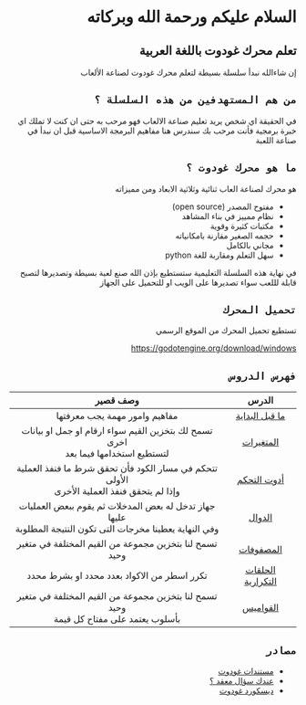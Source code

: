<div dir = rtl>

# السلام عليكم ورحمة الله وبركاته
## تعلم محرك غودوت باللغة العربية

إن شاءالله نبدأ سلسلة بسيطة لتعلم محرك غودوت لصناعة الألعاب

## `من هم المستهدفين من هذه السلسلة ؟`
في الحقيقة اي شخص يريد تعليم صناعة الالعاب فهو مرحب به
حتى ان كنت لا تملك اي خبرة برمجية فأنت مرحب بك
سندرس هنا مفاهيم البرمجة الاساسية قبل ان نبدأ في صناعة اللعبة

## `ما هو محرك غودوت ؟`
هو محرك لصناعة العاب ثنائية وثلاثية الابعاد
ومن مميزاته
* مفتوح المصدر (open source)
* نظام ممييز في بناء المشاهد
* مكتبات كثيرة وقوية
* حجمه الصغير مقارنة بامكانياته
* مجاني بالكامل
* سهل التعلم ومقاربة للغة python

في نهاية هذه السلسلة التعليمية ستستطيع بإذن الله صنع لعبة بسيطة وتصديرها لتصبح قابلة لللعب 
سواء تصديرها على الويب او للتحميل على الجهاز

## `تحميل المحرك`
تستطيع تحميل المحرك من الموقع الرسمي

https://godotengine.org/download/windows

## `فهرس الدروس`

|الدرس|وصف قصير|
|:--:|:-:|
|[ما قبل البداية](Lessons/Gdscript/%5B00%5DBeforeStarting/README.md)|مفاهيم وامور مهمة يجب معرفتها|
|[المتغيرات](Lessons/Gdscript/%5B01%5DVariables/README.md)|تسمح لك بتخزين القيم سواء ارقام او جمل او بيانات اخرى<br> لتستطيع استخدامها فيما بعد|
|[أدوت التحكم](Lessons/Gdscript/%5B02%5DControlStatements/README.md)|تتحكم في مسار الكود فأن تحقق شرط ما فنفذ العملية الأولى <br> وإذا لم يتحقق فنفذ العملية الأخرى|
|[الدوال](Lessons/Gdscript/%5B03%5DFunctions/README.md)|جهاز تدخل له بعض المدخلات ثم يقوم ببعض العمليات عليها <br> وفي النهاية يعطينا مخرجات التى تكون النتيجة المطلوبة|
|[المصفوفات](Lessons/Gdscript/%5B04%5DArrays/README.md)|تسمح لنا بتخزين مجموعة من القيم المختلفة في متغير وحيد|
|[الحلقات التكرارية](Lessons/Gdscript/%5B05%5DLoops/README.md)|تكرر اسطر من الاكواد بعدد محدد او بشرط محدد|
|[القواميس](Lessons/Gdscript/%5B06%5DDictionary/README.md)|تسمح لنا بتخزين مجموعة من القيم المختلفة في متغير وحيد <br> بأسلوب يعتمد على مفتاح كل قيمة|


##  `مصادر`
* [مستندات غودوت](https://docs.godotengine.org/en/stable/)
* [عندك سؤال معقد ؟](https://godotengine.org/qa/)
* [ديسكورد غودوت](https://discord.com/invite/4JBkykG)

</div>

